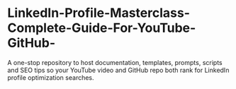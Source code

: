 # LinkedIn-Profile-Masterclass-Complete-Guide-For-YouTube-GitHub-
A one-stop repository to host documentation, templates, prompts, scripts and SEO tips so your YouTube video and GitHub repo both rank for LinkedIn profile optimization searches.
